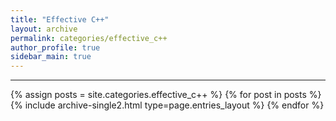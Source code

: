 ```yaml
---
title: "Effective C++"
layout: archive
permalink: categories/effective_c++
author_profile: true
sidebar_main: true
---
```


<!-- 공백이 포함되어 있는 카테고리 이름의 경우 site.categories.['a b c'] 이런식으로! -->

***

{% assign posts = site.categories.effective_c++ %}
{% for post in posts %} {% include archive-single2.html type=page.entries_layout %} {% endfor %}
